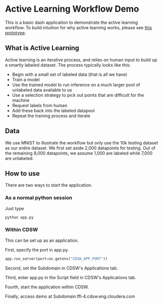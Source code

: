 # Active Learning Workflow Demo

This is a basic dash application to demonstrate the active learning workflow. To build intuition for why active learning works, please see [this prototype](https://activelearner.fastforwardlabs.com/).

## What is Active Learning

Active learning is an iterative process, and relies on human input to build up a
smartly labeled dataset. The process typically looks like this:

* Begin with a small set of labeled data (that is all we have)
* Train a model 
* Use the trained model to run inference on a much larger pool of unlabeled data available to us
* Use a selection strategy to pick out points that are difficult for the machine
* Request labels from human
* Add these back into the labeled datapool
* Repeat the training process and iterate


## Data

We use MNIST to illustrate the workflow but only use the 10k testing dataset as
our entire dataset. We first set aside 2,000 datapoints for testing. Out of the
remaining 8,000 datapoints, we assume 1,000 are labeled while 7,000 are
unlabeled.

## How to use

There are two ways to start the application.

### As a normal python session

Just type 
```python
python app.py
```

### Within CDSW

This can be set up as an application.

First, specify the port in app.py. 

```python
app.run_server(port=os.getenv("CDSW_APP_PORT"))
```

Second, set the Subdomain in CDSW's Applications tab.

Third, enter app.py in the Script field in CDSW's Applications tab.

Fourth, start the application within CDSW.

Finally, access demo at Subdomain.ffl-4.cdsw.eng.cloudera.com






